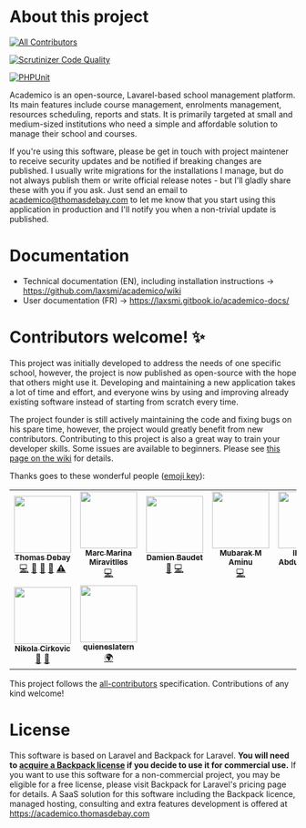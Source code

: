 # About this project
<!-- ALL-CONTRIBUTORS-BADGE:START - Do not remove or modify this section -->
[![All Contributors](https://img.shields.io/badge/all_contributors-9-orange.svg?style=flat-square)](#contributors-)
<!-- ALL-CONTRIBUTORS-BADGE:END -->

[![Scrutinizer Code Quality](https://scrutinizer-ci.com/g/academico-sis/academico/badges/quality-score.png?b=master)](https://scrutinizer-ci.com/g/academico-sis/academico/?branch=master)

[![PHPUnit](https://github.com/academico-sis/academico/actions/workflows/laravel.yml/badge.svg)](https://github.com/academico-sis/academico/actions/workflows/laravel.yml)

Academico is an open-source, Lavarel-based school management platform. Its main features include course management, enrolments management, resources scheduling, reports and stats. It is primarily targeted at small and medium-sized institutions who need a simple and affordable solution to manage their school and courses.

If you're using this software, please be get in touch with project maintener to receive security updates and be notified if breaking changes are published. I usually write migrations for the installations I manage, but do not always publish them or write official release notes - but I'll gladly share these with you if you ask. Just send an email to academico@thomasdebay.com to let me know that you start using this application in production and I'll notify you when a non-trivial update is published.

# Documentation
* Technical documentation (EN), including installation instructions -> https://github.com/laxsmi/academico/wiki
* User documentation (FR) -> https://laxsmi.gitbook.io/academico-docs/

# Contributors welcome! ✨
This project was initially developed to address the needs of one specific school, however, the project is now published as open-source with the hope that others might use it. Developing and maintaining a new application takes a lot of time and effort, and everyone wins by using and improving already existing software instead of starting from scratch every time.

The project founder is still actively maintaining the code and fixing bugs on his spare time, however, the project would greatly benefit from new contributors. Contributing to this project is also a great way to train your developer skills. Some issues are available to beginners. Please see [this page on the wiki](https://github.com/laxsmi/academico/wiki/Development-Roadmap) for details.

Thanks goes to these wonderful people ([emoji key](https://allcontributors.org/docs/en/emoji-key)):

<!-- ALL-CONTRIBUTORS-LIST:START - Do not remove or modify this section -->
<!-- prettier-ignore-start -->
<!-- markdownlint-disable -->
<table>
  <tr>
    <td align="center"><a href="https://github.com/thdebay"><img src="https://avatars3.githubusercontent.com/u/1422621?v=4?s=100" width="100px;" alt=""/><br /><sub><b>Thomas Debay</b></sub></a><br /><a href="https://github.com/academico-sis/academico/commits?author=thdebay" title="Code">💻</a> <a href="https://github.com/academico-sis/academico/commits?author=thdebay" title="Documentation">📖</a> <a href="#ideas-thdebay" title="Ideas, Planning, & Feedback">🤔</a> <a href="#maintenance-thdebay" title="Maintenance">🚧</a> <a href="https://github.com/academico-sis/academico/commits?author=thdebay" title="Tests">⚠️</a></td>
    <td align="center"><a href="https://github.com/marcmarina"><img src="https://avatars3.githubusercontent.com/u/38327883?v=4?s=100" width="100px;" alt=""/><br /><sub><b>Marc Marina Miravitlles</b></sub></a><br /><a href="https://github.com/academico-sis/academico/commits?author=marcmarina" title="Code">💻</a></td>
    <td align="center"><a href="https://github.com/damienBAUDET"><img src="https://avatars1.githubusercontent.com/u/51827692?v=4?s=100" width="100px;" alt=""/><br /><sub><b>Damien Baudet</b></sub></a><br /><a href="#maintenance-damienBAUDET" title="Maintenance">🚧</a> <a href="https://github.com/academico-sis/academico/commits?author=damienBAUDET" title="Code">💻</a></td>
    <td align="center"><a href="http://techarewa.com"><img src="https://avatars3.githubusercontent.com/u/7858376?v=4?s=100" width="100px;" alt=""/><br /><sub><b>Mubarak M Aminu</b></sub></a><br /><a href="https://github.com/academico-sis/academico/commits?author=mubarak23" title="Code">💻</a></td>
    <td align="center"><a href="https://github.com/Aybee5"><img src="https://avatars1.githubusercontent.com/u/42099896?v=4?s=100" width="100px;" alt=""/><br /><sub><b>Ibrahim Abdullahi Aliyu</b></sub></a><br /><a href="https://github.com/academico-sis/academico/commits?author=Aybee5" title="Code">💻</a></td>
    <td align="center"><a href="https://github.com/AleksandarMitevski"><img src="https://avatars3.githubusercontent.com/u/59975218?v=4?s=100" width="100px;" alt=""/><br /><sub><b>AleksandarMitevski</b></sub></a><br /><a href="https://github.com/academico-sis/academico/commits?author=AleksandarMitevski" title="Tests">⚠️</a> <a href="https://github.com/academico-sis/academico/commits?author=AleksandarMitevski" title="Code">💻</a></td>
    <td align="center"><a href="https://github.com/TanoRojas"><img src="https://avatars0.githubusercontent.com/u/7780437?v=4?s=100" width="100px;" alt=""/><br /><sub><b>Tano Rojas</b></sub></a><br /><a href="https://github.com/academico-sis/academico/commits?author=TanoRojas" title="Tests">⚠️</a> <a href="https://github.com/academico-sis/academico/commits?author=TanoRojas" title="Code">💻</a></td>
  </tr>
  <tr>
    <td align="center"><a href="https://cirkovic.me"><img src="https://avatars0.githubusercontent.com/u/32557332?v=4?s=100" width="100px;" alt=""/><br /><sub><b>Nikola Cirkovic</b></sub></a><br /><a href="https://github.com/academico-sis/academico/issues?q=author%3ACirkaN" title="Bug reports">🐛</a> <a href="#maintenance-CirkaN" title="Maintenance">🚧</a></td>
    <td align="center"><a href="https://github.com/quieneslatern"><img src="https://avatars.githubusercontent.com/u/57142715?v=4?s=100" width="100px;" alt=""/><br /><sub><b>quieneslatern</b></sub></a><br /><a href="#translation-quieneslatern" title="Translation">🌍</a></td>
  </tr>
</table>

<!-- markdownlint-restore -->
<!-- prettier-ignore-end -->

<!-- ALL-CONTRIBUTORS-LIST:END -->

This project follows the [all-contributors](https://github.com/all-contributors/all-contributors) specification. Contributions of any kind welcome!

# License
This software is based on Laravel and Backpack for Laravel. **You will need to [acquire a Backpack license](https://backpackforlaravel.com/pricing) if you decide to use it for commercial use.** If you want to use this software for a non-commercial project, you may be eligible for a free license, please visit Backpack for Laravel's pricing page for details. A SaaS solution for this software including the Backpack licence, managed hosting, consulting and extra features development is offered at https://academico.thomasdebay.com
